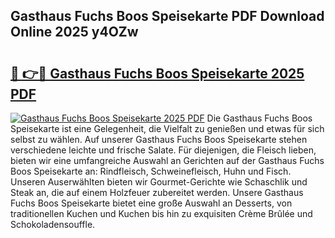 ## Gasthaus Fuchs Boos Speisekarte PDF Download Online 2025 y4OZw

# <h2><a href="http://gcdqofu.nevu.top/?p=Gasthaus+Fuchs+Boos+Speisekarte">🔗 👉🔴 Gasthaus Fuchs Boos Speisekarte 2025 PDF</a></h2>

[![Gasthaus Fuchs Boos Speisekarte 2025 PDF](https://i.imgur.com/dBaPXMq.png)](http://gcdqofu.nevu.top/?p=Gasthaus+Fuchs+Boos+Speisekarte)
Die Gasthaus Fuchs Boos Speisekarte ist eine Gelegenheit, die Vielfalt zu genießen und etwas für sich selbst zu wählen. Auf unserer Gasthaus Fuchs Boos Speisekarte stehen verschiedene leichte und frische Salate. Für diejenigen, die Fleisch lieben, bieten wir eine umfangreiche Auswahl an Gerichten auf der Gasthaus Fuchs Boos Speisekarte an: Rindfleisch, Schweinefleisch, Huhn und Fisch. Unseren Auserwählten bieten wir Gourmet-Gerichte wie Schaschlik und Steak an, die auf einem Holzfeuer zubereitet werden. Unsere Gasthaus Fuchs Boos Speisekarte bietet eine große Auswahl an Desserts, von traditionellen Kuchen und Kuchen bis hin zu exquisiten Crème Brûlée und Schokoladensouffle.
